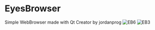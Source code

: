 # EyesBrowser
Simple WebBrowser made with Qt Creator
by jordanprog
![EB6](https://github.com/user-attachments/assets/a5476745-bc13-4b04-9090-df81a30bae69)
![EB3](https://github.com/user-attachments/assets/ffb2b5fa-6b19-4abd-a250-e23f60c85dd4)
